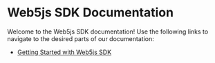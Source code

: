 # Web5js SDK Documentation

Welcome to the Web5js SDK documentation! Use the following links to navigate to the desired parts of our documentation:

- [Getting Started with Web5js SDK](https://docs.web5.nexus)

